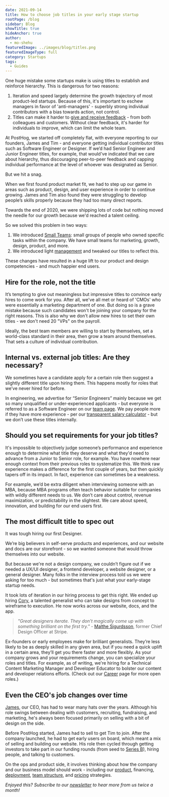 ```yaml
---
date: 2021-09-14
title: How to choose job titles in your early stage startup
rootPage: /blog
sidebar: Blog
showTitle: true
hideAnchor: true
author:
  - mo-shehu
featuredImage: ../images/blog/titles.png
featuredImageType: full
category: Startups
tags:
  - Guides
---
```


One huge mistake some startups make is using titles to establish and reinforce hierarchy. This is dangerous for two reasons:

1. Iteration and speed largely determine the growth trajectory of most product-led startups. Because of this, it's important to eschew managers in favor of 'anti-managers' - superbly strong individual contributors with a bias towards action, not control.
2. Titles can make it harder to [give and receive feedback](https://posthog.com/handbook/people/feedback) - from both colleagues and customers. Without clear feedback, it's harder for individuals to improve, which can limit the whole team.

At PostHog, we started off completely flat, with everyone reporting to our founders, James and Tim - and everyone getting individual contributor titles such as Software Engineer or Designer. If we’d had Senior Engineer and Junior Engineer titles, for example, that would've indicated that we care about hierarchy, thus discouraging peer-to-peer feedback and capping individual performance at the level of whoever was designated as Senior.

But we hit a snag.

When we first found product market fit, we had to step up our game in areas such as product, design, and user experience in order to continue growing. James and Tim also found they were struggling to develop people’s skills properly because they had too many direct reports.

Towards the end of 2020, we were shipping lots of code but nothing moved the needle for our growth because we'd reached a talent ceiling.

So we solved this problem in two ways:

1. We introduced [Small Teams](https://posthog.com/handbook/company/small-teams): small groups of people who owned specific tasks within the company. We have small teams for marketing, growth, design, product, and more.
2. We introduced light [management](https://posthog.com/handbook/company/management) and tweaked our titles to reflect this.

These changes have resulted in a huge lift to our product and design competencies - and much happier end users.

## Hire for the role, not the title

It’s tempting to give out meaningless but impressive titles to convince early hires to come work for you. After all, we've all met or heard of 'CMOs' who were essentially a marketing department of one. But doing so is a grave mistake because such candidates won't be joining your company for the right reasons. This is also why we don't allow new hires to set their own titles - we don't need 20 "VPs" on the payroll.

Ideally, the best team members are willing to start by themselves, set a world-class standard in their area, then grow a team around themselves. That sets a culture of individual contribution.

## Internal vs. external job titles: Are they necessary?

We sometimes have a candidate apply for a certain role then suggest a slightly different title upon hiring them. This happens mostly for roles that we’ve never hired for before.

In engineering, we advertise for “Senior Engineers” mainly because we get so many unqualified or under-experienced applicants - but everyone is referred to as a Software Engineer on our [team page](https://posthog.com/people). We pay people more if they have more experience - per our [transparent salary calculator](https://posthog.com/handbook/people/compensation) - but we don’t use these titles internally.

## Should you set requirements for your job titles?

It's impossible to objectively judge someone’s performance and experience enough to determine what title they deserve and what they'd need to advance from a Junior to Senior role, for example. You have nowhere near enough context from their previous roles to systematize this. We think raw experience makes a difference for the first couple of years, but then quickly tapers off in its impact. In fact, experience can sometimes be a weakness. 

For example, we’d be extra diligent when interviewing someone with an MBA, because MBA programs often teach behavior suitable for companies with wildly different needs to us. We don’t care about control, revenue maximization, or predictability in the slightest. We care about speed, innovation, and building for our end users first.

## The most difficult title to spec out

It was tough hiring our first Designer.

We’re big believers in self-serve products and experiences, and our website and docs are our storefront - so we wanted someone that would throw themselves into our website.

But because we're not a design company, we couldn’t figure out if we needed a UX/UI designer, a frontend developer, a website designer, or a general designer. Many folks in the interview process told us we were asking for too much - but sometimes that's just what your early-stage startup needs.

It took lots of iteration in our hiring process to get this right. We ended up hiring [Cory](https://www.linkedin.com/in/corywatilo/), a talented generalist who can take designs from concept to wireframe to execution. He now works across our website, docs, and the app.

> _"Great designers iterate. They don’t magically come up with something brilliant on the first try."_ - [Malthe Sigurdsson](https://www.linkedin.com/in/malthe/), former Chief Design Officer at Stripe.

Ex-founders or early employees make for brilliant generalists. They’re less likely to be as deeply skilled in any given area, but if you need a quick uplift in a certain area, they’ll get you there faster and more flexibly. As your company grows and your requirements change, you can specialize your roles and titles. For example, as of writing, we're hiring for a Technical Content Marketing Manager and Developer Educator to bolster our content and developer relations efforts. (Check out our [Career](https://posthog.com/careers) page for more open roles.)

## Even the CEO's job changes over time

[James](https://www.linkedin.com/in/j-hawkins/), our CEO, has had to wear many hats over the years. Although his role swings between dealing with customers, recruiting, fundraising, and marketing, he's always been focused primarily on selling with a bit of design on the side.

Before PostHog started, James had to sell to get Tim to join. After the company launched, he had to get early users on board, which meant a mix of selling and building our website. His role then cycled through getting investors to take part in our funding rounds (from seed to [Series B](https://twitter.com/posthog/status/1402988140332154888)), hiring people, and talking to customers.

On the ops and product side, it involves thinking about how the company and our business model should work - including our [product](https://posthog.com/handbook/strategy/roadmap), financing, [deployment](https://posthog.com/docs/self-host), [team structure](https://posthog.com/handbook/team-structure), and [pricing](https://posthog.com/pricing) strategies.

_Enjoyed this? Subscribe to our [newsletter](https://posthog.com/newsletter) to hear more from us twice a month!_
